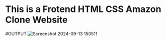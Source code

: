 # This is a Frotend HTML CSS Amazon Clone Website
#OUTPUT
![Screenshot 2024-09-13 150511](https://github.com/user-attachments/assets/cdaa933c-c4f0-46e9-a323-de2f8accda23)

